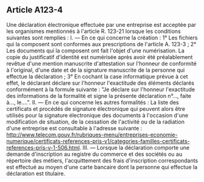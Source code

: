 Article A123-4
----
Une déclaration électronique effectuée par une entreprise est acceptée par les
organismes mentionnés à l'article R. 123-21 lorsque les conditions suivantes
sont remplies : I. ― En ce qui concerne la création : 1° Les fichiers qui la
composent sont conformes aux prescriptions de l'article A. 123-3 ; 2° Les
documents qui la composent ont fait l'objet d'une numérisation. La copie du
justificatif d'identité est numérisée après avoir été préalablement revêtue
d'une mention manuscrite d'attestation sur l'honneur de conformité à l'original,
d'une date et de la signature manuscrite de la personne qui effectue la
déclaration ; 3° En cochant la case informatique prévue à cet effet, le
déclarant déclare sur l'honneur l'exactitude des éléments déclarés conformément
à la formule suivante : "Je déclare sur l'honneur l'exactitude des informations
de la formalité et signe la présente déclaration n°..., faite à..., le....". II.
― En ce qui concerne les autres formalités : La liste des certificats et
procédés de signature électronique qui peuvent alors être utilisés pour la
signature électronique des documents à l'occasion d'une modification de
situation, de la cessation de l'activité ou de la radiation d'une entreprise est
consultable à l'adresse suivante :
http://www.telecom.gouv.fr/rubriques-menu/entreprises-economie-numerique/certificats-references-pris-v1/categories-familles-certificats-references-pris-v-1-506.html.
III. ― Lorsque la déclaration comporte une demande d'inscription au registre du
commerce et des sociétés ou au répertoire des métiers, l'acquittement des frais
d'inscription correspondants est effectué au moyen d'une carte bancaire dont la
personne qui effectue la déclaration est titulaire.
